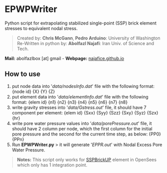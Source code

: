 # EPWPWriter
 Python script for extrapolating stabilized single-point (SSP) brick element stresses to equivalent nodal stress.
> Created by:  **Chris McGann**, **Pedro Arduino**: University of Washington <br/> Re-Written in python by: **Abolfazl Najafi**: Iran Univ. of Science and Tech.

**Mail:** abolfazlbox [at] gmail - **Webpage:** [najafice.github.io](https://najafice.github.io)
## How to use

1. put node data into '*data/nodesInfo.dat*' file with the following format:
	{node id}	{X}	{Y}	{Z}
2. put element data into '*data/elementInfo.dat*' file with the following format:
	{elem id}	{n1}	{n2}	{n3}	{n4}	{n5}	{n6}	{n7}	{n8}
3. write gravity stresses into '*data/Gstress.out*' file, it should have 7 component per element:
	{elem id}	{Sxx}	{Syy}	{Szz}	{Sxy}	{Syz}	{Szx}	{hr}
4. write pore water pressure values into '*data/porePressure.out*' file, it should have 2 column per node, which the first column for the initial pore pressure and the second for the current time step, as below:
	{PP0}	{PPn}
5. Run **EPWPWriter.py** > it will generate '*EPPR.out*' with Nodal Excess Pore Water Pressure.
> **Notes:** This script only works for [SSPBrickUP](https://openseespydoc.readthedocs.io/en/stable/src/SSPbrickUP.html) element in OpenSees which only has 1 integration point.
